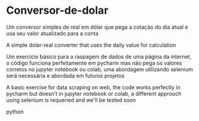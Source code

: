 # Conversor-de-dolar
Um conversor simples de real em dólar que pega a cotação do dia atual e usa seu valor atualizado para a conta

A simple dolar-real converter that uses the daily value for calculation

Um exercício básico para a raspagem de dados de uma página da internet, o código funciona perfeitamente em pycharm mas não pega os valores corretos no jupyter notebook ou colab, uma abordagem utilizando selenium será necessária e abordada em futuros projetos

A basic exercise for data scraping on web, the code works perfectly in pycharm but doesn't in jupyter notebook or colab, a different approuch using selenium is requeried and we'll be tested soon

python
